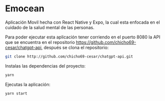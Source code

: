 # Emocean

Aplicación Movil hecha con React Native y Expo, la cual esta enfocada en el cuidado de la salud mental de las personas.

Para poder ejecutar esta aplicación tener corriendo en el puerto 8080 la API que se encuentra en el repositorio <https://github.com/chicho69-cesar/chatgpt-api>, después se clona el repositorio:

```bash
git clone http://github.com/chicho69-cesar/chatgpt-api.git
```

Instalas las dependencias del proyecto:

```bash
yarn
```

Ejecutas la aplicación:

```bash
yarn start
```
